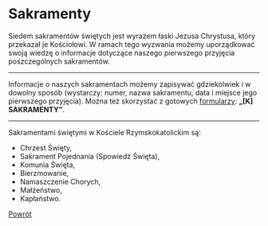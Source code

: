 # Sakramenty
Siedem sakramentów świętych jest wyrazem łaski Jezusa Chrystusa, który przekazał je Kościołowi. W ramach tego wyzwania możemy uporządkować swoją wiedzę o informacje dotyczące naszego pierwszego przyjęcia poszczególnych sakramentów.

---
Informacje o naszych sakramentach możemy zapisywać gdziekolwiek i w dowolny sposób (wystarczy: numer, nazwa sakramentu, data i miejsce jego pierwszego przyjęcia). Można też skorzystać z gotowych [formularzy](wszystkie_materialy_do_pobrania.md): **„[K] SAKRAMENTY”**.

---
Sakramentami świętymi w Kościele Rzymskokatolickim są:
- Chrzest Święty,
- Sakrament Pojednania (Spowiedź Święta),
- Komunia Święta,
- Bierzmowanie,
- Namaszczenie Chorych,
- Małżeństwo,
- Kapłaństwo.

[Powrót](index.md)
